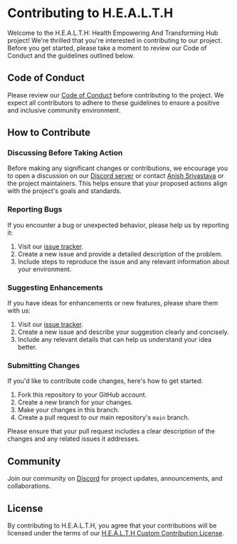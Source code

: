 # Contributing to H.E.A.L.T.H

Welcome to the H.E.A.L.T.H: Health Empowering And Transforming Hub project! We're thrilled that you're interested in contributing to our project. Before you get started, please take a moment to review our Code of Conduct and the guidelines outlined below.

## Code of Conduct

Please review our [Code of Conduct](CODE_OF_CONDUCT.md) before contributing to the project. We expect all contributors to adhere to these guidelines to ensure a positive and inclusive community environment.

## How to Contribute

### Discussing Before Taking Action

Before making any significant changes or contributions, we encourage you to open a discussion on our [Discord server](https://discord.gg/7TF9zaU97V) or contact [Anish Srivastava](https://github.com/iamanishsrivastava) or the project maintainers. This helps ensure that your proposed actions align with the project's goals and standards.

### Reporting Bugs

If you encounter a bug or unexpected behavior, please help us by reporting it:

1. Visit our [issue tracker](https://github.com/iamanishsrivastava/MediCare/issues).
2. Create a new issue and provide a detailed description of the problem.
3. Include steps to reproduce the issue and any relevant information about your environment.

### Suggesting Enhancements

If you have ideas for enhancements or new features, please share them with us:

1. Visit our [issue tracker](https://github.com/iamanishsrivastava/MediCare/issues).
2. Create a new issue and describe your suggestion clearly and concisely.
3. Include any relevant details that can help us understand your idea better.

### Submitting Changes

If you'd like to contribute code changes, here's how to get started:

1. Fork this repository to your GitHub account.
2. Create a new branch for your changes.
3. Make your changes in this branch.
4. Create a pull request to our main repository's `main` branch.

Please ensure that your pull request includes a clear description of the changes and any related issues it addresses.

## Community

Join our community on [Discord](https://discord.gg/7TF9zaU97V) for project updates, announcements, and collaborations.

## License

By contributing to H.E.A.L.T.H, you agree that your contributions will be licensed under the terms of our [H.E.A.L.T.H Custom Contribution License](LICENSE).
